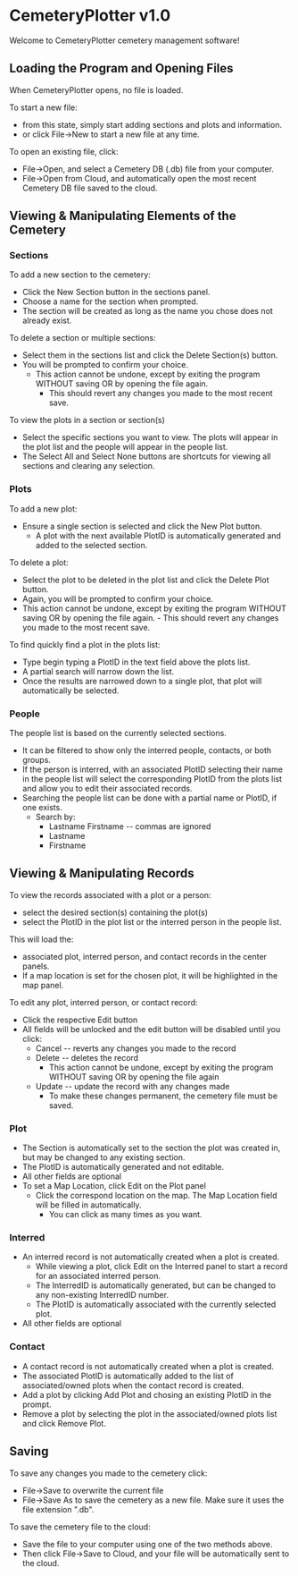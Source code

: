 # CemeteryPlotter v1.0

Welcome to CemeteryPlotter cemetery management software!

## Loading the Program and Opening Files
When CemeteryPlotter opens, no file is loaded.

To start a new file: 
- from this state, simply start adding sections and plots and information.
- or click File->New to start a new file at any time.

To open an existing file, click:
- File->Open, and select a Cemetery DB (.db) file from your computer.
- File->Open from Cloud, and automatically open the most recent Cemetery DB file saved to the cloud.

## Viewing & Manipulating Elements of the Cemetery
### Sections
To add a new section to the cemetery:
- Click the New Section button in the sections panel.
- Choose a name for the section when prompted.
- The section will be created as long as the name you chose does not already exist.

To delete a section or multiple sections:
- Select them in the sections list and click the Delete Section(s) button.
- You will be prompted to confirm your choice.
	- This action cannot be undone, except by exiting the program WITHOUT saving OR by opening the file again.
		- This should revert any changes you made to the most recent save.

To view the plots in a section or section(s)
- Select the specific sections you want to view.  The plots will appear in the plot list and the people will appear in the people list.
- The Select All and Select None buttons are shortcuts for viewing all sections and clearing any selection.

### Plots
To add a new plot:
- Ensure a single section is selected and click the New Plot button.
	- A plot with the next available PlotID is automatically generated and added to the selected section.

To delete a plot:
- Select the plot to be deleted in the plot list and click the Delete Plot button.
- Again, you will be prompted to confirm your choice.
- This action cannot be undone, except by exiting the program WITHOUT saving OR by opening the file again.
		- This should revert any changes you made to the most recent save.

To find quickly find a plot in the plots list:
- Type begin typing a PlotID in the text field above the plots list.
- A partial search will narrow down the list.
- Once the results are narrowed down to a single plot, that plot will automatically be selected.

### People
The people list is based on the currently selected sections.
- It can be filtered to show only the interred people, contacts, or both groups.
- If the person is interred, with an associated PlotID selecting their name in the people list will select the corresponding PlotID from the plots list and allow you to edit their associated records.
- Searching the people list can be done with a partial name or PlotID, if one exists.
	- Search by:
		- Lastname Firstname -- commas are ignored
		- Lastname
		- Firstname

## Viewing & Manipulating Records
To view the records associated with a plot or a person:
- select the desired section(s) containing the plot(s)
- select the PlotID in the plot list or the interred person in the people list.

This will load the: 
- associated plot, interred person, and contact records in the center panels.
- If a map location is set for the chosen plot, it will be highlighted in the map panel.

To edit any plot, interred person, or contact record:
- Click the respective Edit button
- All fields will be unlocked and the edit button will be disabled until you click:
	- Cancel -- reverts any changes you made to the record
	- Delete -- deletes the record
		- This action cannot be undone, except by exiting the program WITHOUT saving OR by opening the file again
	- Update -- update the record with any changes made
		- To make these changes permanent, the cemetery file must be saved.

### Plot
- The Section is automatically set to the section the plot was created in, but may be changed to any existing section.
- The PlotID is automatically generated and not editable.
- All other fields are optional
- To set a Map Location, click Edit on the Plot panel
	- Click the correspond location on the map.  The Map Location field will be filled in automatically.
		- You can click as many times as you want. 

### Interred
- An interred record is not automatically created when a plot is created.
	- While viewing a plot, click Edit on the Interred panel to start a record for an associated interred person.
	- The InterredID is automatically generated, but can be changed to any non-existing InterredID number.
	- The PlotID is automatically associated with the currently selected plot.
- All other fields are optional

### Contact
- A contact record is not automatically created when a plot is created.
- The associated PlotID is automatically added to the list of associated/owned plots when the contact record is created.
- Add a plot by clicking Add Plot and chosing an existing PlotID in the prompt.
- Remove a plot by selecting the plot in the associated/owned plots list and click Remove Plot.

## Saving
To save any changes you made to the cemetery click:
- File->Save to overwrite the current file
- File->Save As to save the cemetery as a new file.  Make sure it uses the file extension ".db".

To save the cemetery file to the cloud:
- Save the file to your computer using one of the two methods above.
- Then click File->Save to Cloud, and your file will be automatically sent to the cloud.
